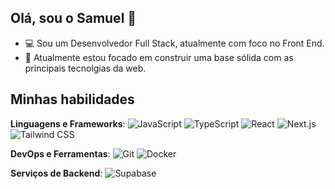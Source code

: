 ## Olá, sou o Samuel 👋

- 💻 Sou um Desenvolvedor Full Stack, atualmente com foco no Front End. 
- 🌱 Atualmente estou focado em construir uma base sólida com as principais tecnolgias da web.

## Minhas habilidades

**Linguagens e Frameworks**:
![JavaScript](https://img.shields.io/badge/-JavaScript-F7DF1E?style=Plastic-square&logo=javascript&logoColor=black)
![TypeScript](https://img.shields.io/badge/-TypeScript-007ACC?style=Plastic-square&logo=typescript&logoColor=white)
![React](https://img.shields.io/badge/-React-61DAFB?style=Plastic-square&logo=react&logoColor=black)
![Next.js](https://img.shields.io/badge/-Next.js-000000?style=Plastic-square&logo=nextdotjs)
![Tailwind CSS](https://img.shields.io/badge/-Tailwind%20CSS-38B2AC?style=Plastic-square&logo=tailwind-css&logoColor=white)

**DevOps e Ferramentas**:
![Git](https://img.shields.io/badge/-Git-F05032?style=Plastic-square&logo=git&logoColor=white)
![Docker](https://img.shields.io/badge/-Docker-2496ED?style=Plastic-square&logo=docker&logoColor=white)

**Serviços de Backend**:
![Supabase](https://img.shields.io/badge/-Supabase-3ECF8E?style=Plastic-square&logo=supabase&logoColor=white)
